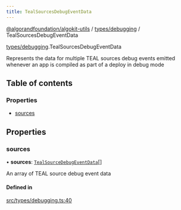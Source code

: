 ```yaml
---
title: TealSourcesDebugEventData
---
```


[@algorandfoundation/algokit-utils](/reference/algokit-utils-ts/api/readme/) / [types/debugging](/reference/algokit-utils-ts/api/modules/types_debugging/) / TealSourcesDebugEventData

[types/debugging](/reference/algokit-utils-ts/api/modules/types_debugging/).TealSourcesDebugEventData

Represents the data for multiple TEAL sources debug events emitted whenever an app is compiled as part of a deploy in debug mode

## Table of contents

### Properties

- [sources](#sources)

## Properties

### sources

• **sources**: [`TealSourceDebugEventData`]()[]

An array of TEAL source debug event data

#### Defined in

[src/types/debugging.ts:40](https://github.com/algorandfoundation/algokit-utils-ts/blob/main/src/types/debugging.ts#L40)
